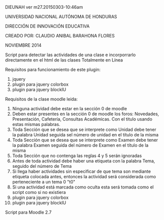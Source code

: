DIEUNAH ver m27.20150303-10:46am

UNIVERSIDAD NACIONAL AUTÓNOMA DE HONDURAS

DIRECCIÓN DE INNOVACIÓN EDUCATIVA

CREADO POR: CLAUDIO ANIBAL BARAHONA FLORES

NOVIEMBRE 2014

 Script para detectar las actividades de una clase e incorporrarlo directamente en el html de las clases Totalmente en Línea

Requisitos para funcionamiento de este plugin:
 1. jquery
 2. plugin para jquery colorbox
 3. plugin para jquery blockIU

Requisitos de la clase moodle leida:
 1. Ninguna actividad debe estar en la sección 0 de moodle
 2. Deben estar presentes en la sección 0 de moodle los foros: Novedades, Presentación, Cafetería, Consultas Académicas. Con el titulo usando estas mismas palabras.
 3. Toda Sección que se desea que se interprete como Unidad debe tener la palabra Unidad seguida sel número de unidad en el título de la misma
 4. Toda Sección que se desea que se interprete como Examen debe tener la palabra Examen seguida del número de Examen en el título de la misma
 5. Toda Sección que no contenga las reglas 4 y 5 serán ignoradas
 6. Antes de toda actividad debe haber una etiqueta con la palabra Tema, seguido del número de Tema
 7. Si llega haber actividades sin especificar de que tema son mediante etiqueta colocada antes, entonces la actividad será considerada como perteneciente a un tema 0 "t0"
 8. Si una actividad está marcada como oculta esta será tomada como el script como si no existiera
 9. plugin para jquery colorbox
 10. plugin para jquery blockIU

 Script para Moodle 2.7
